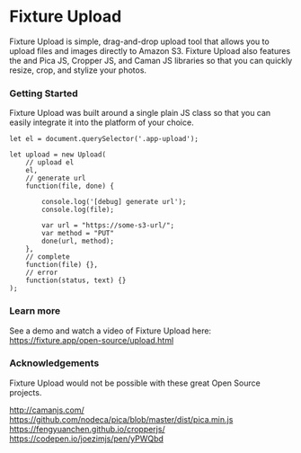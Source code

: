 # Fixture Upload

Fixture Upload is simple, drag-and-drop upload tool that allows you to upload files and images directly to Amazon S3.  Fixture Upload also features the and Pica JS, Cropper JS, and Caman JS libraries so that you can quickly resize, crop, and stylize your photos.

### Getting Started

Fixture Upload was built around a single plain JS class so that you can easily integrate it into the platform of your choice.

```
let el = document.querySelector('.app-upload');

let upload = new Upload(
    // upload el
    el, 
    // generate url
    function(file, done) {

        console.log('[debug] generate url');
        console.log(file);

        var url = "https://some-s3-url/";
        var method = "PUT"
        done(url, method);
    },
    // complete
    function(file) {},
    // error
    function(status, text) {}
);
```

### Learn more

See a demo and watch a video of Fixture Upload here: https://fixture.app/open-source/upload.html

### Acknowledgements

Fixture Upload would not be possible with these great Open Source projects.

http://camanjs.com/
https://github.com/nodeca/pica/blob/master/dist/pica.min.js
https://fengyuanchen.github.io/cropperjs/
https://codepen.io/joezimjs/pen/yPWQbd
